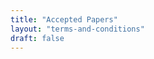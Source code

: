 ```yaml
---
title: "Accepted Papers"
layout: "terms-and-conditions"
draft: false
---
```


<!-- ## Oral

1. [Subgraph Federated Learning for Local Generalization.](https://openreview.net/pdf?id=dCrqPTrF7y) Sungwon Kim, Yoonho Lee, Carl Yang, Yunhak Oh, Namkyeong Lee, Sukwon Yun, Junseok Lee, Sein Kim, Chanyoung Park   -->
<!-- 2. 🏆 **Best Paper Award**:  -->

<!-- ## Poster

2. [Cooperative Multiple Model Training for Personalized Federated Learning over Heterogeneous Devices](https://openreview.net/pdf?id=1CXLB694W8). Jian Xu, Shuo Wan, Yinchuan Li, Zhilin Chen, yunfeng shao, Zhitang Chen, Shao-Lun Huang
3. [Towards Federated Learning with on-device Training and Communication in 8-bit Floating Point](https://openreview.net/pdf?id=YfGoRu5gR6). Bokun Wang, Axel Berg, Durmus Alp Emre Acar, Chuteng Zhou
4. [FedDr+: Stabilizing Dot-regression with Global Feature Distillation for Federated Learning](https://openreview.net/pdf?id=FOi26eD2lQ). Seongyoon Kim, Minchan Jeong, Sungnyun Kim, Sungwoo Cho, Sumyeong Ahn, Se-Young Yun
5. [FlatLand: Personalized Federated Learning via Tailored Lorentz Space](https://openreview.net/pdf?id=vVikOgFrpW). Jiahong Liu, Xinyu Fu, Menglin Yang, Weixi Zhang, Rex Ying, Irwin King
6. [FedLDCS: Adaptive Divergence-Based Client Selection for Federated Learning](https://openreview.net/pdf?id=pNZ0fQ5tDV). Shiyue Hou, Zhenglun Kong
7. [An Overlapping Coalition Game for Individual Utility Maximization in Federated Learning](https://openreview.net/pdf?id=pL6ducu0wL). Yan Gong, Bing Luo, Chuang Hu, Dazhao Cheng -->



